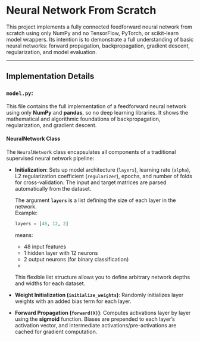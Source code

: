 # Neural Network From Scratch

This project implements a fully connected feedforward neural network from scratch using only NumPy and no TensorFlow, PyTorch, or scikit-learn model wrappers.  Its intention is to demonstrate a full understanding of basic neural networks: forward propagation, backpropagation, gradient descent, regularization, and model evaluation.

---

## Implementation Details

### `model.py`:

This file contains the full implementation of a feedforward neural network using only **NumPy** and **pandas**, so no deep learning libraries. It shows the mathematical and algorithmic foundations of backpropagation, regularization, and gradient descent.

#### NeuralNetwork Class
The `NeuralNetwork` class encapsulates all components of a traditional supervised neural network pipeline:

- **Initialization**: Sets up model architecture (`layers`), learning rate (`alpha`), L2 regularization coefficient (`regularizer`), epochs, and number of folds for cross-validation. The input and target matrices are parsed automatically from the dataset.

   The argument **`layers`** is a list defining the size of each layer in the network.  
    Example:  
    ```python
    layers = [48, 12, 2]
    ```  
    means:
    - 48 input features  
    - 1 hidden layer with 12 neurons  
    - 2 output neurons (for binary classification)
    - 
  This flexible list structure allows you to define arbitrary network depths and widths for each dataset.

- **Weight Initialization (`initialize_weights`)**: Randomly initializes layer weights with an added bias term for each layer.
- **Forward Propagation (`forward(X)`)**: Computes activations layer by layer using the **sigmoid** function. Biases are prepended to each layer’s activation vector, and intermediate activations/pre-activations are cached for gradient computation.

